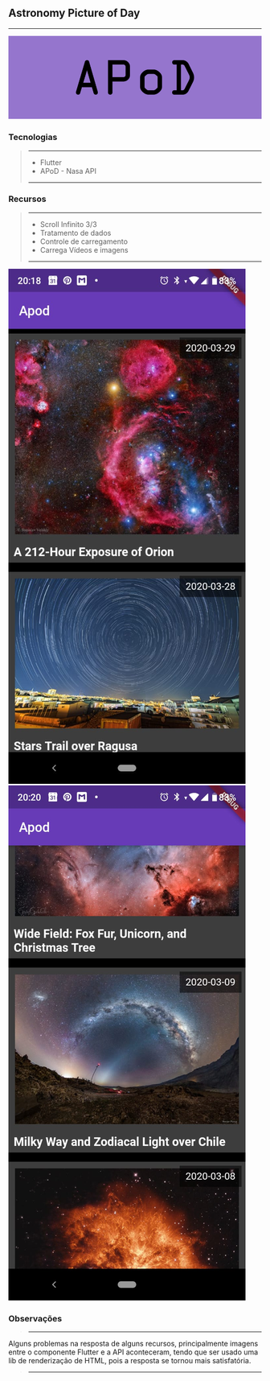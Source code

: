 ## Astronomy Picture of Day
---

![Banner Do Projeto](https://github.com/maccali/nasa_apod_flutter/blob/master/apod.png)

### Tecnologias
> ---
> * Flutter
> * APoD - Nasa API
> ---

### Recursos
> ---
> * Scroll Infinito 3/3
> * Tratamento de dados
> * Controle de carregamento
> * Carrega Vídeos e imagens
> ---

![Imagem 1 da aplicação](https://github.com/maccali/nasa_apod_flutter/blob/master/img/img1.jpeg)
![Imagem 2 da aplicação](https://github.com/maccali/nasa_apod_flutter/blob/master/img/img2.jpeg)


### Observações
> ---
 Alguns problemas na resposta de alguns recursos, principalmente imagens entre o componente Flutter e a API aconteceram, tendo que ser usado uma lib de renderização de HTML, pois a resposta se tornou mais satisfatória.
> ---